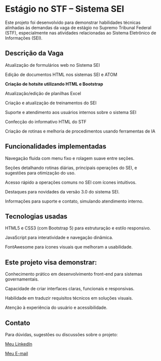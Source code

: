 
# Estágio no STF – Sistema SEI
Este projeto foi desenvolvido para demonstrar habilidades técnicas alinhadas às demandas da vaga de estágio no Supremo Tribunal Federal (STF), especialmente nas atividades relacionadas ao Sistema Eletrônico de Informações (SEI).

## Descrição da Vaga

Atualização de formulários web no Sistema SEI

Edição de documentos HTML nos sistemas SEI e ATOM

**Criação de hotsite utilizando HTML e Bootstrap** 

Atualização/edição de planilhas Excel

Criação e atualização de treinamentos do SEI

Suporte e atendimento aos usuários internos sobre o sistema SEI

Confecção do informativo HTML do STF

Criação de rotinas e melhoria de procedimentos usando ferramentas de IA

## Funcionalidades implementadas

Navegação fluida com menu fixo e rolagem suave entre seções.

Seções detalhando rotinas diárias, principais operações do SEI, e sugestões para otimização do uso.

Acesso rápido a operações comuns no SEI com ícones intuitivos.

Destaques para novidades da versão 3.0 do sistema SEI.

Informações para suporte e contato, simulando atendimento interno.

## Tecnologias usadas

HTML5 e CSS3 (com Bootstrap 5) para estruturação e estilo responsivo.

JavaScript para interatividade e navegação dinâmica.

FontAwesome para ícones visuais que melhoram a usabilidade.

## Este projeto visa demonstrar:

Conhecimento prático em desenvolvimento front-end para sistemas governamentais.

Capacidade de criar interfaces claras, funcionais e responsivas.

Habilidade em traduzir requisitos técnicos em soluções visuais.

Atenção à experiência do usuário e acessibilidade.


## Contato

Para dúvidas, sugestões ou discussões sobre o projeto:

[Meu LinkedIn](https://www.linkedin.com/in/gabriele-lt-araujo/)

[Meu E-mail](g.louise.ta@gmail.com)
